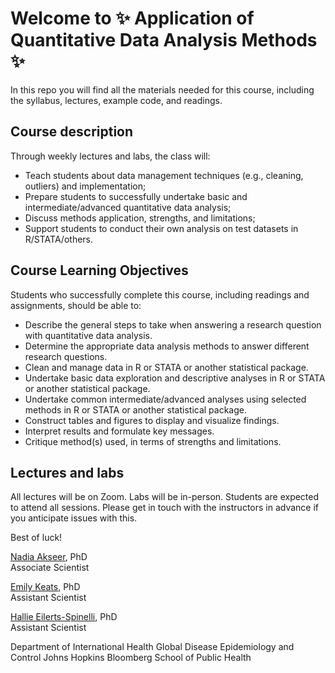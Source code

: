 # Welcome to :sparkles: Application of Quantitative Data Analysis Methods :sparkles: 

In this repo you will find all the materials needed for this course, including the syllabus, lectures, example code, and readings.

## Course description

Through weekly lectures and labs, the class will:
* Teach students about data management techniques (e.g., cleaning, outliers) and implementation;
* Prepare students to successfully undertake basic and intermediate/advanced quantitative data analysis;
* Discuss methods application, strengths, and limitations;
* Support students to conduct their own analysis on test datasets in R/STATA/others.

## Course Learning Objectives

Students who successfully complete this course, including readings and assignments, should be able to: 
* Describe the general steps to take when answering a research question with quantitative data analysis. 
* Determine the appropriate data analysis methods to answer different research questions.
* Clean and manage data in R or STATA or another statistical package.
* Undertake basic data exploration and descriptive analyses in R or STATA or another statistical package.
* Undertake common intermediate/advanced analyses using selected methods in R or STATA or another statistical package.
* Construct tables and figures to display and visualize findings.
* Interpret results and formulate key messages.
* Critique method(s) used, in terms of strengths and limitations.

## Lectures and labs

All lectures will be on Zoom. Labs will be in-person. Students are expected to attend all sessions. 
Please get in touch with the instructors in advance if you anticipate issues with this.

Best of luck!

[Nadia Akseer](https://publichealth.jhu.edu/faculty/4062/nadia-akseer), PhD  
Associate Scientist

[Emily Keats](https://publichealth.jhu.edu/faculty/4646/emily-keats), PhD  
Assistant Scientist

[Hallie Eilerts-Spinelli](https://publichealth.jhu.edu/faculty/4505/hallie-eilerts-spinelli), PhD  
Assistant Scientist

Department of International Health
Global Disease Epidemiology and Control
Johns Hopkins Bloomberg School of Public Health
